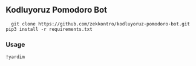 ## Kodluyoruz Pomodoro Bot

	  git clone https://github.com/zekkontro/kodluyoruz-pomodoro-bot.git
    pip3 install -r requirements.txt

### Usage

    !yardim
